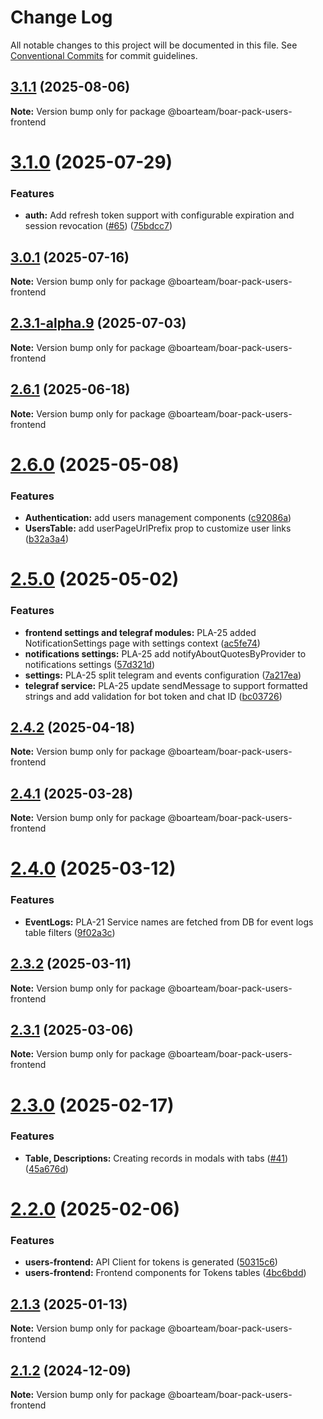 # Change Log

All notable changes to this project will be documented in this file.
See [Conventional Commits](https://conventionalcommits.org) for commit guidelines.

## [3.1.1](https://github.com/boarteam/boar-pack/compare/@boarteam/boar-pack-users-frontend@3.1.0...@boarteam/boar-pack-users-frontend@3.1.1) (2025-08-06)

**Note:** Version bump only for package @boarteam/boar-pack-users-frontend





# [3.1.0](https://github.com/boarteam/boar-pack/compare/@boarteam/boar-pack-users-frontend@3.0.1...@boarteam/boar-pack-users-frontend@3.1.0) (2025-07-29)


### Features

* **auth:** Add refresh token support with configurable expiration and session revocation ([#65](https://github.com/boarteam/boar-pack/issues/65)) ([75bdcc7](https://github.com/boarteam/boar-pack/commit/75bdcc76d5e824d9da70cc24a30a19a7bd98eb8b))





## [3.0.1](https://github.com/boarteam/boar-pack/compare/@boarteam/boar-pack-users-frontend@3.0.0...@boarteam/boar-pack-users-frontend@3.0.1) (2025-07-16)

**Note:** Version bump only for package @boarteam/boar-pack-users-frontend





## [2.3.1-alpha.9](https://github.com/boarteam/boar-pack/compare/@boarteam/boar-pack-users-frontend@2.6.1...@boarteam/boar-pack-users-frontend@2.3.1-alpha.9) (2025-07-03)

**Note:** Version bump only for package @boarteam/boar-pack-users-frontend





## [2.6.1](https://github.com/boarteam/boar-pack/compare/@boarteam/boar-pack-users-frontend@2.6.0...@boarteam/boar-pack-users-frontend@2.6.1) (2025-06-18)

**Note:** Version bump only for package @boarteam/boar-pack-users-frontend





# [2.6.0](https://github.com/boarteam/boar-pack/compare/@boarteam/boar-pack-users-frontend@2.5.0...@boarteam/boar-pack-users-frontend@2.6.0) (2025-05-08)


### Features

* **Authentication:** add users management components ([c92086a](https://github.com/boarteam/boar-pack/commit/c92086ad9dd4bc89f5ec4341984e200762da2085))
* **UsersTable:** add userPageUrlPrefix prop to customize user links ([b32a3a4](https://github.com/boarteam/boar-pack/commit/b32a3a4ef057d6a92544aa64931ff072a6740ca8))





# [2.5.0](https://github.com/boarteam/boar-pack/compare/@boarteam/boar-pack-users-frontend@2.4.2...@boarteam/boar-pack-users-frontend@2.5.0) (2025-05-02)


### Features

* **frontend settings and telegraf modules:** PLA-25 added NotificationSettings page with settings context ([ac5fe74](https://github.com/boarteam/boar-pack/commit/ac5fe7406c7508276018fb096849c84892f34ef3))
* **notifications settings:** PLA-25 add notifyAboutQuotesByProvider to notifications settings ([57d321d](https://github.com/boarteam/boar-pack/commit/57d321d1cea6f356d2acd9d01950e35ae03dc142))
* **settings:** PLA-25 split telegram and events configuration ([7a217ea](https://github.com/boarteam/boar-pack/commit/7a217ea74dbd86e0cee574e7d27fa912c3dad55c))
* **telegraf service:** PLA-25 update sendMessage to support formatted strings and add validation for bot token and chat ID ([bc03726](https://github.com/boarteam/boar-pack/commit/bc03726d704237b8b1f83597bd730992faa94d9d))





## [2.4.2](https://github.com/boarteam/boar-pack/compare/@boarteam/boar-pack-users-frontend@2.4.1...@boarteam/boar-pack-users-frontend@2.4.2) (2025-04-18)

**Note:** Version bump only for package @boarteam/boar-pack-users-frontend





## [2.4.1](https://github.com/boarteam/boar-pack/compare/@boarteam/boar-pack-users-frontend@2.4.0...@boarteam/boar-pack-users-frontend@2.4.1) (2025-03-28)

**Note:** Version bump only for package @boarteam/boar-pack-users-frontend





# [2.4.0](https://github.com/boarteam/boar-pack/compare/@boarteam/boar-pack-users-frontend@2.3.2...@boarteam/boar-pack-users-frontend@2.4.0) (2025-03-12)


### Features

* **EventLogs:** PLA-21 Service names are fetched from DB for event logs table filters ([9f02a3c](https://github.com/boarteam/boar-pack/commit/9f02a3cd934cc1d69e2b25ad45743fc29ba8a731))





## [2.3.2](https://github.com/boarteam/boar-pack/compare/@boarteam/boar-pack-users-frontend@2.3.1...@boarteam/boar-pack-users-frontend@2.3.2) (2025-03-11)

**Note:** Version bump only for package @boarteam/boar-pack-users-frontend





## [2.3.1](https://github.com/boarteam/boar-pack/compare/@boarteam/boar-pack-users-frontend@2.3.0...@boarteam/boar-pack-users-frontend@2.3.1) (2025-03-06)

**Note:** Version bump only for package @boarteam/boar-pack-users-frontend





# [2.3.0](https://github.com/boarteam/boar-pack/compare/@boarteam/boar-pack-users-frontend@2.2.0...@boarteam/boar-pack-users-frontend@2.3.0) (2025-02-17)


### Features

* **Table, Descriptions:** Creating records in modals with tabs ([#41](https://github.com/boarteam/boar-pack/issues/41)) ([45a676d](https://github.com/boarteam/boar-pack/commit/45a676da993df37b9486691f9479c1539aa3234d))





# [2.2.0](https://github.com/boarteam/boar-pack/compare/@boarteam/boar-pack-users-frontend@2.1.3...@boarteam/boar-pack-users-frontend@2.2.0) (2025-02-06)


### Features

* **users-frontend:** API Client for tokens is generated ([50315c6](https://github.com/boarteam/boar-pack/commit/50315c6052519e63adec84742b3b343cbe4f752c))
* **users-frontend:** Frontend components for Tokens tables ([4bc6bdd](https://github.com/boarteam/boar-pack/commit/4bc6bdd612109411d4e2f6511c13d314ab55dd88))





## [2.1.3](https://github.com/boarteam/boar-pack/compare/@boarteam/boar-pack-users-frontend@2.1.2...@boarteam/boar-pack-users-frontend@2.1.3) (2025-01-13)

**Note:** Version bump only for package @boarteam/boar-pack-users-frontend





## [2.1.2](https://github.com/boarteam/boar-pack/compare/@boarteam/boar-pack-users-frontend@2.1.0...@boarteam/boar-pack-users-frontend@2.1.2) (2024-12-09)

**Note:** Version bump only for package @boarteam/boar-pack-users-frontend
